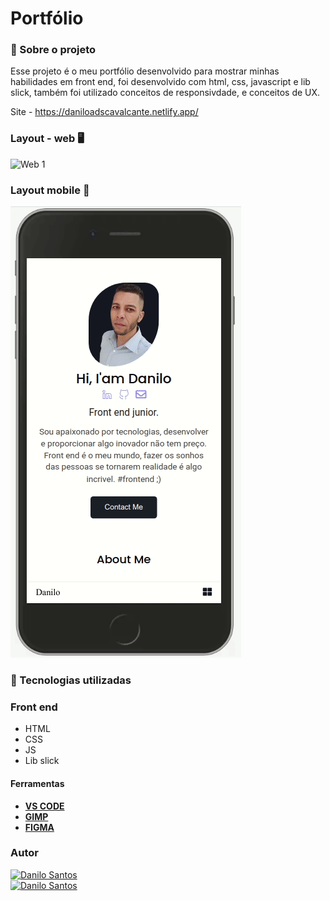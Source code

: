 # Portfólio


###  :open_book:  Sobre o projeto

 Esse projeto é o meu portfólio desenvolvido para mostrar minhas habilidades em front end, foi desenvolvido com html, css, javascript e lib slick, também foi utilizado conceitos de responsivdade, e conceitos de UX. 
 
 Site - https://daniloadscavalcante.netlify.app/


### Layout - web  :desktop_computer:

![Web 1](https://github.com/daniloadscavalcante/assets/blob/master/portfolio-desk.gif)


### Layout mobile :iphone:

![Mobile 1](https://github.com/daniloadscavalcante/assets/blob/master/portfolio-mobile.gif)


### 🚀 Tecnologias utilizadas

### Front end
- HTML 
- CSS
- JS
- Lib slick

#### Ferramentas
- [**VS CODE**]()
- [**GIMP**]()
- [**FIGMA**]()

### Autor
<a href="https://daniloadscavalcante.netlify.app/">
  <img alt="Danilo Santos" src="https://img.shields.io/badge/Show-Portf%C3%B3lio-%238880FE" />
</a>
<br>
<a href="https://www.linkedin.com/in/daniloadscavalcante/">
  <img alt="Danilo Santos" src="https://img.shields.io/badge/-Danilo Santos-blue?style=flat&logo=Linkedin&logoColor=bluee" />
</a>
